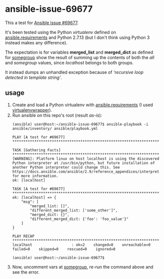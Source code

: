 # ansible-issue-69677
This a test for [Ansible issue #69677](https://github.com/ansible/ansible/issues/69677).

It's been tested using the Python *virtualenv* defined on [ansible.requirements](./ansible.requirements) and Python 2.7.13 (but I don't think using Python 3 instead makes any difference).

The expectation is for variables **merged_list** and **merged_dict** as defined for [somegroup](./ansible/inventory/group_vars/somegroup) show the result of summing up the contents of both the *all* and *somegroup* values, since *localhost* belongs to both groups.

It instead dumps an unhandled exception because of *'recursive loop detected in template string'*.

## usage
1. Create and load a Python virtualenv with [ansible.requirements](./ansible.requirements) (I used [virtualenvwrapper](https://virtualenvwrapper.readthedocs.io)).
1. Run ansible on this repo's root (result *as-is*):
   ```console
   (ansible) user@host:~/ansible-issue-69677$ ansible-playbook -i ansible/inventory/ ansible/playbook.yml 
   
   PLAY [A test for #69677] ***************************************************************************************************************************************************************************
   
   TASK [Gathering Facts] *****************************************************************************************************************************************************************************
   [WARNING]: Platform linux on host localhost is using the discovered Python interpreter at /usr/bin/python, but future installation of another Python interpreter could change this. See
   https://docs.ansible.com/ansible/2.9/reference_appendices/interpreter_discovery.html for more information.
   ok: [localhost]
   
   TASK [A test for #69677] ***************************************************************************************************************************************************************************
   ok: [localhost] => {
       "msg": [
           "merged_list: []", 
           "different_merged_list: ['some_other']", 
           "merged_dict: {}", 
           "different_merged_dict: {'foo': 'foo_value'}"
       ]
   }
   
   PLAY RECAP *****************************************************************************************************************************************************************************************
   localhost                  : ok=2    changed=0    unreachable=0    failed=0    skipped=0    rescued=0    ignored=0   
   
   (ansible) user@host:~/ansible-issue-69677$
   ```
1. Now, uncomment vars at [somegroup](./ansible/inventory/group_vars/somegroup), re-run the command above and see the error.
